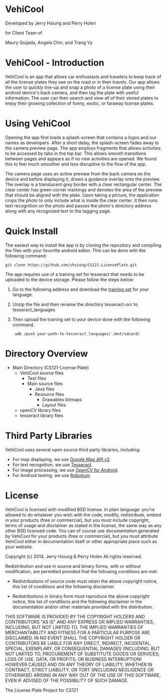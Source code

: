 VehiCool
==================

Developed by Jerry Hsiung and Perry Holen

for Client Team of

Maury Quijada, Angela Chin, and Trang Vy

VehiCool - Introduction
==================
VehiCool is an app that allows car enthusiasts and travelers to keep track of all the license plates
they see on the road or in their travels. Our app allows the user to quickly line-up and snap a
photo of a license plate using their android device's back camera, and then tag the plate with
useful information. The user can then search and view all of their stored plates to enjoy their
growing collection of funny, exotic, or faraway license plates.

Using VehiCool
==================
Opening the app first loads a splash-screen that contains a logos and our names as developers.
After a short delay, the splash-screen fades away to the camera preview page. The app employs
fragments that allows activities to be accessed by tabs in the top bar. This allows smooth
transitions between pages and appears as if no new activities are opened. We found this to feel
much smoother and less disruptive to the flow of the app.

The camera page uses an active preview from the back camera on the device and before displaying it,
draws a guidance overlay onto the preview. The overlay is a translucent grey border with a clear
rectangular center. The clear center has green corner markings and denotes the area of the preview
that should be aligned with the plate. Upon taking a picture, the application crops the photo to
only include what is inside the clear center. It then runs text recognition on the photo and
passes the photo's directory address along with any recognized text to the tagging page.

Quick Install
==================
The easiest way to install the app is by cloning the repository and compiling the files with your
favortite android editor. This can be done with the following command:

	git clone https://github.com/shsiung/CS121-LicensePlate.git

The app requires use of a training set for tesseract that needs to be uploaded to the device storage.
Please follow the steps below:

1. Go to the following address and download the [training set](https://code.google.com/p/tesseract-ocr/downloads/list) 
for your language.
2. Unzip the file and then rename the directory tesseract-ocr to tesseract_languages 
3. Then upload the training set to your device done with the following command.
	

		adb /push your-path-to-tesseract_languages/ /mnt/sdcard/

Directory Overview
==================
- Main Directory (CS121-License Plate)
	- VehiCool source files 
		- Test files
		- Main source files
			- Java files
			- Resource files
				- Drawables bitmaps 
				- Layout files
	- openCV library files 
	- tesseract library files

Third Party Libraries
==================
VehiCool uses several open source third party libraries, including:

- For map displaying, we use [Google Map API v2](https://developers.google.com/maps/documentation/android/).
- For text recognition, we use [Tesseract](https://code.google.com/p/tesseract-ocr/).
- For image processing, we use [OpenCV for Android](http://opencv.org/platforms/android.html).
- For Android testing, we use [Robotium](https://code.google.com/p/robotium/).

License
=======

VehiCool is licensed with modified BSD license. In plain language: you're allowed to do whatever
you wish with the code, modify, redistribute, embed in your products (free or commercial), but you
 must include copyright, terms of usage and disclaimer as stated in the license, the same way as
 any other BSD licensed code. You can of course use documentation generated by VehiCool for your
 products (free or commercial), but you must attribute VehiCool either in documentation itself or
 other appropriate place such as your website.

Copyright (c) 2014, Jerry Hsiung & Perry Holen
All rights reserved.

Redistribution and use in source and binary forms, with or without
modification, are permitted provided that the following conditions are met:

* Redistributions of source code must retain the above copyright notice, this
  list of conditions and the following disclaimer.

* Redistributions in binary form must reproduce the above copyright notice,
  this list of conditions and the following disclaimer in the documentation
  and/or other materials provided with the distribution.

THIS SOFTWARE IS PROVIDED BY THE COPYRIGHT HOLDERS AND CONTRIBUTORS "AS IS"
AND ANY EXPRESS OR IMPLIED WARRANTIES, INCLUDING, BUT NOT LIMITED TO, THE
IMPLIED WARRANTIES OF MERCHANTABILITY AND FITNESS FOR A PARTICULAR PURPOSE ARE
DISCLAIMED. IN NO EVENT SHALL THE COPYRIGHT HOLDER OR CONTRIBUTORS BE LIABLE
FOR ANY DIRECT, INDIRECT, INCIDENTAL, SPECIAL, EXEMPLARY, OR CONSEQUENTIAL
DAMAGES (INCLUDING, BUT NOT LIMITED TO, PROCUREMENT OF SUBSTITUTE GOODS OR
SERVICES; LOSS OF USE, DATA, OR PROFITS; OR BUSINESS INTERRUPTION) HOWEVER
CAUSED AND ON ANY THEORY OF LIABILITY, WHETHER IN CONTRACT, STRICT LIABILITY,
OR TORT (INCLUDING NEGLIGENCE OR OTHERWISE) ARISING IN ANY WAY OUT OF THE USE
OF THIS SOFTWARE, EVEN IF ADVISED OF THE POSSIBILITY OF SUCH DAMAGE.



The License Plate Project for CS121
